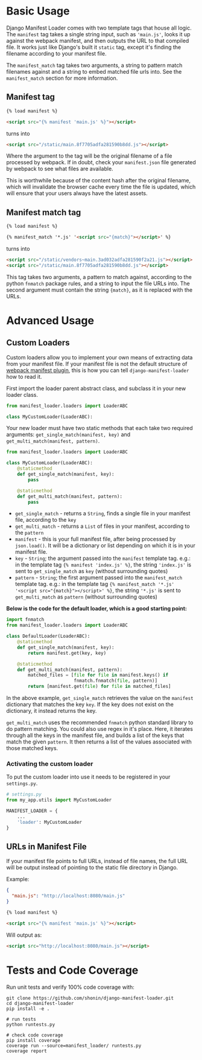 # Basic Usage

Django Manifest Loader comes with two template tags that house all logic. The `manifest` tag takes a single string 
input, such as `'main.js'`, looks it up against the webpack manifest, and then outputs the URL to that compiled file.
It works just like Django's built it `static` tag, except it's finding the filename according to your manifest file.

The `manifest_match` tag takes two arguments, a string to pattern match filenames against and a string to embed matched file urls into. See the `manifest_match` section for more information.

## Manifest tag

```html
{% load manifest %}

<script src="{% manifest 'main.js' %}"></script>
```

turns into

```html
<script src="/static/main.8f7705adfa281590b8dd.js"></script>
```

Where the argument to the tag will be the original filename of a file processed by webpack. If in doubt, check your 
`manifest.json` file generated by webpack to see what files are available. 

This is worthwhile because of the content hash after the original filename, which will invalidate the browser cache every time the file is updated, which will ensure that your users always have the latest assets. 

## Manifest match tag

```html
{% load manifest %}

{% manifest_match '*.js' '<script src="{match}"></script>' %}
```

turns into

```html
<script src="/static/vendors~main.3ad032adfa281590f2a21.js"></script>
<script src="/static/main.8f7705adfa281590b8dd.js"></script>
```

This tag takes two arguments, a pattern to match against, according to the python `fnmatch` package rules, 
and a string to input the file URLs into. The second argument must contain the string `{match}`, as it is replaced with the URLs. 

# Advanced Usage

## Custom Loaders

Custom loaders allow you to implement your own means of extracting data from your manifest file. If your manifest
file is not the default structure of [webpack manifest plugin](https://github.com/shellscape/webpack-manifest-plugin), this is how you can tell `django-manifest-loader` how to read it.

First import the loader parent abstract class, and subclass it in your new loader class. 

```python
from manifest_loader.loaders import LoaderABC

class MyCustomLoader(LoaderABC):
```

Your new loader must have two static methods that each take two required arguments: 
`get_single_match(manifest, key)` and `get_multi_match(manifest, pattern)`.

```python
from manifest_loader.loaders import LoaderABC

class MyCustomLoader(LoaderABC):
    @staticmethod
    def get_single_match(manifest, key):
        pass

    @staticmethod
    def get_multi_match(manifest, pattern):
        pass
```

* `get_single_match` - returns a `String`, finds a single file in your manifest file, according to the `key`
* `get_multi_match` - returns a `List` of files in your manifest, according to the `pattern`
* `manifest` - this is your full manifest file, after being processed by `json.load()`. It will be a dictionary or list
    depending on which it is in your manifest file. 
* `key` - `String`; the argument passed into the `manifest` template tag. e.g.: in the template tag `{% manifest 'index.js' %}`, 
    the string `'index.js'` is sent to `get_single_match` as `key` (without surrounding quotes)
* `pattern` - `String`; the first argument passed into the `manifest_match` template tag. e.g.: in the template tag 
    `{% manifest_match '*.js' '<script src="{match}"></script>' %}`, the string `'*.js'` is sent to `get_multi_match` 
    as `pattern` (without surrounding quotes)
    
**Below is the code for the default loader, which is a good starting point:**

```python
import fnmatch
from manifest_loader.loaders import LoaderABC

class DefaultLoader(LoaderABC):
    @staticmethod
    def get_single_match(manifest, key):
        return manifest.get(key, key)

    @staticmethod
    def get_multi_match(manifest, pattern):
        matched_files = [file for file in manifest.keys() if
                         fnmatch.fnmatch(file, pattern)]
        return [manifest.get(file) for file in matched_files]
``` 

In the above example, `get_single_match` retrieves the value on the `manifest` dictionary that matches the key `key`. If
the key does not exist on the dictionary, it instead returns the key.

`get_multi_match` uses the recommended `fnmatch` python standard library to do pattern matching. You could also use 
regex in it's place. Here, it iterates through all the keys in the manifest file, and builds a list of the keys that 
match the given `pattern`. It then returns a list of the values associated with those matched keys. 

### Activating the custom loader 

To put the custom loader into use it needs to be registered in your `settings.py`.

```python
# settings.py
from my_app.utils import MyCustomLoader

MANIFEST_LOADER = {
    ...
    'loader': MyCustomLoader
}
```

## URLs in Manifest File

If your manifest file points to full URLs, instead of file names, the full URL will be output instead of pointing to the static file directory in Django.

Example:

```json
{
  "main.js": "http://localhost:8080/main.js"
}
```

```html
{% load manifest %}

<script src="{% manifest 'main.js' %}"></script>
```

Will output as:

```html
<script src="http://localhost:8080/main.js"></script>
```


# Tests and Code Coverage

Run unit tests and verify 100% code coverage with:

```
git clone https://github.com/shonin/django-manifest-loader.git
cd django-manifest-loader
pip install -e .

# run tests
python runtests.py

# check code coverage
pip install coverage
coverage run --source=manifest_loader/ runtests.py
coverage report
```
